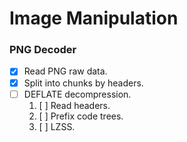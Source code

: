 # Image Manipulation

### PNG Decoder
- [x] Read PNG raw data.
- [x] Split into chunks by headers.
- [ ] DEFLATE decompression.
    1. [ ] Read headers.
    2. [ ] Prefix code trees.
    3. [ ] LZSS.
